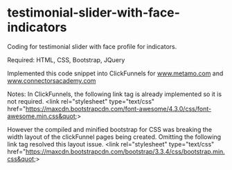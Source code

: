 # testimonial-slider-with-face-indicators
Coding for testimonial slider with face profile for indicators. 

Required:
HTML, CSS, Bootstrap, JQuery

Implemented this code snippet into ClickFunnels for www.metamo.com and www.connectorsacademy.com

Notes:
In ClickFunnels, the following link tag is already implemented so it is not required.
&lt;link rel=&quot;stylesheet&quot; type=&quot;text/css&quot; href=&quot;https://maxcdn.bootstrapcdn.com/font-awesome/4.3.0/css/font-awesome.min.css&quot;&gt;

However the compiled and minified bootstrap for CSS was breaking the width layout of the clickFunnel pages being created. Omitting the following link tag resolved this layout issue.
&lt;link rel=&quot;stylesheet&quot; type=&quot;text/css&quot; href=&quot;https://maxcdn.bootstrapcdn.com/bootstrap/3.3.4/css/bootstrap.min.css&quot;&gt;
